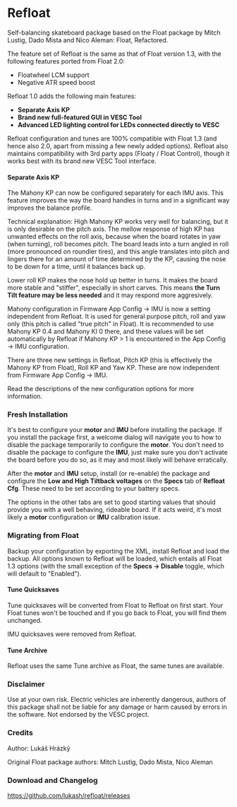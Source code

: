 # Refloat
Self-balancing skateboard package based on the Float package by Mitch Lustig, Dado Mista and Nico Aleman: Float, Refactored.

The feature set of Refloat is the same as that of Float version 1.3, with the following features ported from Float 2.0:
- Floatwheel LCM support
- Negative ATR speed boost

Refloat 1.0 adds the following main features:
- **Separate Axis KP**
- **Brand new full-featured GUI in VESC Tool**
- **Advanced LED lighting control for LEDs connected directly to VESC**

Refloat configuration and tunes are 100% compatible with Float 1.3 (and hence also 2.0, apart from missing a few newly added options). Refloat also maintains compatibility with 3rd party apps (Floaty / Float Control), though it works best with its brand new VESC Tool interface.

#### Separate Axis KP
The Mahony KP can now be configured separately for each IMU axis. This feature improves the way the board handles in turns and in a significant way improves the balance profile.

Technical explanation: High Mahony KP works very well for balancing, but it is only desirable on the pitch axis. The mellow response of high KP has unwanted effects on the roll axis, because when the board rotates in yaw (when turning), roll becomes pitch. The board leads into a turn angled in roll (more pronounced on roundier tires), and this angle translates into pitch and lingers there for an amount of time determined by the KP, causing the nose to be down for a time, until it balances back up.

Lower roll KP makes the nose hold up better in turns. It makes the board more stable and "stiffer", especially in short carves. This means **the Turn Tilt feature may be less needed** and it may respond more aggresively.

Mahony configuration in Firmware App Config -> IMU is now a setting independent from Refloat. It is used for general purpose pitch, roll and yaw only (this pitch is called "true pitch" in Float). It is recommended to use Mahony KP 0.4 and Mahony KI 0 there, and these values will be set automatically by Refloat if Mahony KP > 1 is encountered in the App Config -> IMU configuration.

There are three new settings in Refloat, Pitch KP (this is effectively the Mahony KP from Float), Roll KP and Yaw KP. These are now independent from Firmware App Config -> IMU.

Read the descriptions of the new configuration options for more information.

### Fresh Installation
It's best to configure your **motor** and **IMU** before installing the package. If you install the package first, a welcome dialog will navigate you to how to disable the package temporarily to configure the **motor**. You don't need to disable the package to configure the **IMU**, just make sure you don't activate the board before you do so, as it may and most likely will behave erratically.

After the **motor** and **IMU** setup, install (or re-enable) the package and configure the **Low and High Tiltback voltages** on the **Specs** tab of **Refloat Cfg**. These need to be set according to your battery specs.

The options in the other tabs are set to good starting values that should provide you with a well behaving, rideable board. If it acts weird, it's most likely a **motor** configuration or **IMU** calibration issue.

### Migrating from Float
Backup your configuration by exporting the XML, install Refloat and load the backup. All options known to Refloat will be loaded, which entails all Float 1.3 options (with the small exception of the **Specs -> Disable** toggle, which will default to "Enabled").

#### Tune Quicksaves
Tune quicksaves will be converted from Float to Refloat on first start. Your Float tunes won't be touched and if you go back to Float, you will find them unchanged.

IMU quicksaves were removed from Refloat.

#### Tune Archive
Refloat uses the same Tune archive as Float, the same tunes are available.

### Disclaimer
Use at your own risk. Electric vehicles are inherently dangerous, authors of this package shall not be liable for any damage or harm caused by errors in the software. Not endorsed by the VESC project.

### Credits
Author: Lukáš Hrázký

Original Float package authors: Mitch Lustig, Dado Mista, Nico Aleman

### Download and Changelog
https://github.com/lukash/refloat/releases
